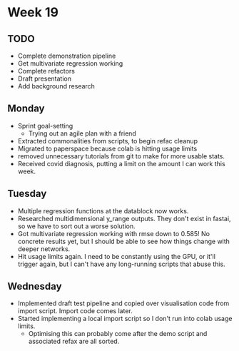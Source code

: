 # Week 19
## TODO
- Complete demonstration pipeline
- Get multivariate regression working
- Complete refactors
- Draft presentation
- Add background research 

## Monday
- Sprint goal-setting 
  - Trying out an agile plan with a friend
- Extracted commonalities from scripts, to begin refac cleanup 
- Migrated to paperspace because colab is hitting usage limits 
- removed unnecessary tutorials from git to make for more usable stats. 
- Received covid diagnosis, putting a limit on the amount I can work this week. 

## Tuesday
- Multiple regression functions at the datablock now works. 
- Researched multidimensional y\_range outputs. They don't exist in fastai, so we have to sort out a worse solution.
- Got multivariate regression working with rmse down to 0.585! No concrete results yet, but I should be able to see how things change with deeper networks. 
- Hit usage limits again. I need to be constantly using the GPU, or it'll trigger again, but I can't have any long-running scripts that abuse this.  

## Wednesday 
- Implemented draft test pipeline and copied over visualisation code from import script. Import code comes later.
- Started implementing a local import script so I don't run into colab usage limits. 
  - Optimising this can probably come after the demo script and associated refax are all sorted.  
